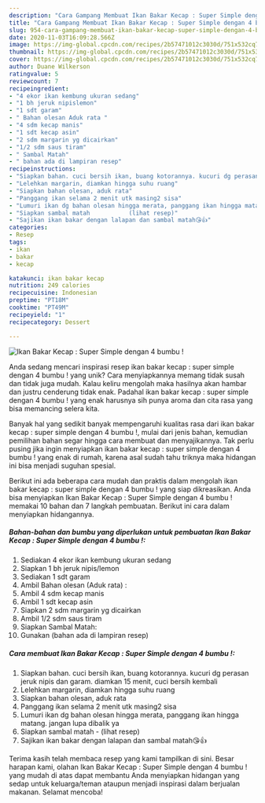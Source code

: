 ```yaml
---
description: "Cara Gampang Membuat Ikan Bakar Kecap : Super Simple dengan 4 bumbu !, Menggugah Selera"
title: "Cara Gampang Membuat Ikan Bakar Kecap : Super Simple dengan 4 bumbu !, Menggugah Selera"
slug: 954-cara-gampang-membuat-ikan-bakar-kecap-super-simple-dengan-4-bumbu-menggugah-selera
date: 2020-11-03T16:09:28.566Z
image: https://img-global.cpcdn.com/recipes/2b57471012c3030d/751x532cq70/ikan-bakar-kecap-super-simple-dengan-4-bumbu-foto-resep-utama.jpg
thumbnail: https://img-global.cpcdn.com/recipes/2b57471012c3030d/751x532cq70/ikan-bakar-kecap-super-simple-dengan-4-bumbu-foto-resep-utama.jpg
cover: https://img-global.cpcdn.com/recipes/2b57471012c3030d/751x532cq70/ikan-bakar-kecap-super-simple-dengan-4-bumbu-foto-resep-utama.jpg
author: Duane Wilkerson
ratingvalue: 5
reviewcount: 7
recipeingredient:
- "4 ekor ikan kembung ukuran sedang"
- "1 bh jeruk nipislemon"
- "1 sdt garam"
- " Bahan olesan Aduk rata "
- "4 sdm kecap manis"
- "1 sdt kecap asin"
- "2 sdm margarin yg dicairkan"
- "1/2 sdm saus tiram"
- " Sambal Matah"
- " bahan ada di lampiran resep"
recipeinstructions:
- "Siapkan bahan. cuci bersih ikan, buang kotorannya. kucuri dg perasan jeruk nipis dan garam. diamkan 15 menit, cuci bersih kembali"
- "Lelehkan margarin, diamkan hingga suhu ruang"
- "Siapkan bahan olesan, aduk rata"
- "Panggang ikan selama 2 menit utk masing2 sisa"
- "Lumuri ikan dg bahan olesan hingga merata, panggang ikan hingga matang. jangan lupa dibalik ya"
- "Siapkan sambal matah           (lihat resep)"
- "Sajikan ikan bakar dengan lalapan dan sambal matah😘👍"
categories:
- Resep
tags:
- ikan
- bakar
- kecap

katakunci: ikan bakar kecap 
nutrition: 249 calories
recipecuisine: Indonesian
preptime: "PT18M"
cooktime: "PT49M"
recipeyield: "1"
recipecategory: Dessert

---
```



![Ikan Bakar Kecap : Super Simple dengan 4 bumbu !](https://img-global.cpcdn.com/recipes/2b57471012c3030d/751x532cq70/ikan-bakar-kecap-super-simple-dengan-4-bumbu-foto-resep-utama.jpg)

Anda sedang mencari inspirasi resep ikan bakar kecap : super simple dengan 4 bumbu ! yang unik? Cara menyiapkannya memang tidak susah dan tidak juga mudah. Kalau keliru mengolah maka hasilnya akan hambar dan justru cenderung tidak enak. Padahal ikan bakar kecap : super simple dengan 4 bumbu ! yang enak harusnya sih punya aroma dan cita rasa yang bisa memancing selera kita.



Banyak hal yang sedikit banyak mempengaruhi kualitas rasa dari ikan bakar kecap : super simple dengan 4 bumbu !, mulai dari jenis bahan, kemudian pemilihan bahan segar hingga cara membuat dan menyajikannya. Tak perlu pusing jika ingin menyiapkan ikan bakar kecap : super simple dengan 4 bumbu ! yang enak di rumah, karena asal sudah tahu triknya maka hidangan ini bisa menjadi suguhan spesial.


Berikut ini ada beberapa cara mudah dan praktis dalam mengolah ikan bakar kecap : super simple dengan 4 bumbu ! yang siap dikreasikan. Anda bisa menyiapkan Ikan Bakar Kecap : Super Simple dengan 4 bumbu ! memakai 10 bahan dan 7 langkah pembuatan. Berikut ini cara dalam menyiapkan hidangannya.

<!--inarticleads1-->

##### Bahan-bahan dan bumbu yang diperlukan untuk pembuatan Ikan Bakar Kecap : Super Simple dengan 4 bumbu !:

1. Sediakan 4 ekor ikan kembung ukuran sedang
1. Siapkan 1 bh jeruk nipis/lemon
1. Sediakan 1 sdt garam
1. Ambil  Bahan olesan (Aduk rata) :
1. Ambil 4 sdm kecap manis
1. Ambil 1 sdt kecap asin
1. Siapkan 2 sdm margarin yg dicairkan
1. Ambil 1/2 sdm saus tiram
1. Siapkan  Sambal Matah:
1. Gunakan  (bahan ada di lampiran resep)




<!--inarticleads2-->

##### Cara membuat Ikan Bakar Kecap : Super Simple dengan 4 bumbu !:

1. Siapkan bahan. cuci bersih ikan, buang kotorannya. kucuri dg perasan jeruk nipis dan garam. diamkan 15 menit, cuci bersih kembali
1. Lelehkan margarin, diamkan hingga suhu ruang
1. Siapkan bahan olesan, aduk rata
1. Panggang ikan selama 2 menit utk masing2 sisa
1. Lumuri ikan dg bahan olesan hingga merata, panggang ikan hingga matang. jangan lupa dibalik ya
1. Siapkan sambal matah -           (lihat resep)
1. Sajikan ikan bakar dengan lalapan dan sambal matah😘👍




Terima kasih telah membaca resep yang kami tampilkan di sini. Besar harapan kami, olahan Ikan Bakar Kecap : Super Simple dengan 4 bumbu ! yang mudah di atas dapat membantu Anda menyiapkan hidangan yang sedap untuk keluarga/teman ataupun menjadi inspirasi dalam berjualan makanan. Selamat mencoba!
